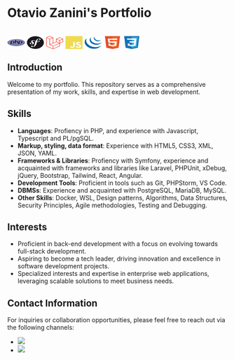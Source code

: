# Otavio Zanini's Portfolio

<div style="display: inline_block"><br>
  <img align="center" alt="Zanini-PHP" height="30" width="40" src="https://raw.githubusercontent.com/devicons/devicon/master/icons/php/php-original.svg">
  <img align="center" alt="Zanini-Symfony" height="30" width="40" src="https://raw.githubusercontent.com/devicons/devicon/master/icons/symfony/symfony-original.svg">
  <img align="center" alt="Zanini-Laravel" height="30" width="40" src="https://raw.githubusercontent.com/devicons/devicon/master/icons/laravel/laravel-original.svg">
  <img align="center" alt="Zanini-Js" height="30" width="40" src="https://raw.githubusercontent.com/devicons/devicon/master/icons/javascript/javascript-plain.svg">
  <img align="center" alt="Zanini-Ts" height="30" width="40" src="https://raw.githubusercontent.com/devicons/devicon/master/icons/jquery/jquery-original.svg">
  <img align="center" alt="Zanini-HTML" height="30" width="40" src="https://raw.githubusercontent.com/devicons/devicon/master/icons/html5/html5-original.svg">
  <img align="center" alt="Zanini-CSS" height="30" width="40" src="https://raw.githubusercontent.com/devicons/devicon/master/icons/css3/css3-original.svg">
</div>

## Introduction
Welcome to my portfolio. This repository serves as a comprehensive presentation of my work, skills, and expertise in web development.

## Skills
- **Languages**: Profiency in PHP, and experience with Javascript, Typescript and PL/pgSQL.
- **Markup, styling, data format**: Experience with HTML5, CSS3, XML, JSON, YAML.
- **Frameworks & Libraries**: Profiency with Symfony, experience and acquainted with frameworks and libraries like Laravel, PHPUnit, xDebug,
  jQuery, Bootstrap, Tailwind, React, Angular.
- **Development Tools**: Proficient in tools such as Git, PHPStorm, VS Code.
- **DBMSs**: Experience and acquainted with PostgreSQL, MariaDB, MySQL.
- **Other Skills**: Docker, WSL, Design patterns, Algorithms, Data Structures, Security Principles, Agile methodologies, Testing and Debugging.

## Interests
- Proficient in back-end development with a focus on evolving towards full-stack development.
- Aspiring to become a tech leader, driving innovation and excellence in software development projects.
- Specialized interests and expertise in enterprise web applications, leveraging scalable solutions to meet business needs.

## Contact Information
For inquiries or collaboration opportunities, please feel free to reach out via the following channels:

- <a href = "mailto:ozaninioliveira@gmail.com"><img src="https://img.shields.io/badge/-Gmail-%23333?style=for-the-badge&logo=gmail&logoColor=white" target="_blank"></a>
- <a href="www.linkedin.com/in/ozaninioliveira" target="_blank"><img src="https://img.shields.io/badge/-LinkedIn-%230077B5?style=for-the-badge&logo=linkedin&logoColor=white" target="_blank"></a> 
